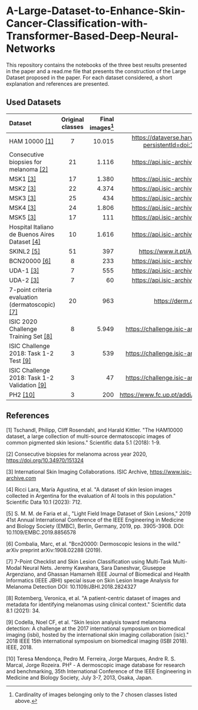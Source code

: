 # A-Large-Dataset-to-Enhance-Skin-Cancer-Classification-with-Transformer-Based-Deep-Neural-Networks
This repository contains the notebooks of the three best results presented in the paper and a read.me file that presents the construction of the Large Dataset proposed in the paper. For each dataset considered, a short explanation and references are presented. 


## Used Datasets

| Dataset |  Original classes | Final images[^1] | Download link |
|:-----|:-----:|-----:|-----:|
| HAM 10000 [[1]](#1) | 7 | 10.015 | https://dataverse.harvard.edu/dataset.xhtml?persistentId=doi:10.7910/DVN/DBW86T |
| Consecutive biopsies for melanoma [[2]](#2)  |  21  |   1.116 | https://api.isic-archive.com/collections/216/ |
| MSK1 [[3]](#3)  | 17 |    1.380 | https://api.isic-archive.com/collections/289/ |
| MSK2 [[3]](#3)  | 22 |    4.374 | https://api.isic-archive.com/collections/290/ |
| MSK3 [[3]](#3)  | 25 |    434 | https://api.isic-archive.com/collections/288/ |
| MSK4 [[3]](#3)  | 24 |    1.806 | https://api.isic-archive.com/collections/287/ |
| MSK5 [[3]](#3)  | 17 |    111 | https://api.isic-archive.com/collections/286/ |
| Hospital Italiano de Buenos Aires Dataset [[4]](#4)  | 10 |    1.616 | https://api.isic-archive.com/collections/251/ |
| SKINL2 [[5]](#5)  | 51 |    397 | https://www.it.pt/AutomaticPage?id=3459 |
| BCN20000 [[6]](#6)  | 8 |    233 | https://api.isic-archive.com/collections/249/ |
| UDA-1 [[3]](#3)  | 7 |    555 | https://api.isic-archive.com/collections/292/ |
| UDA-2 [[3]](#3)  | 7 |    60 | https://api.isic-archive.com/collections/291/ |
| 7-point criteria evaluation (dermatoscopic) [[7]](#7)  | 20 |    963 | https://derm.cs.sfu.ca/Welcome.html |
| ISIC 2020 Challenge Training Set [[8]](#8)  | 8 |    5.949 | https://challenge.isic-archive.com/data/#2020 |
| ISIC Challenge 2018: Task 1-2 Test [[9]](#9)  | 3 |    539 | https://challenge.isic-archive.com/data/#2018 |
| ISIC Challenge 2018: Task 1-2 Validation [[9]](#9)  | 3 |    47 | https://challenge.isic-archive.com/data/#2018 |
| PH2 [[10]](#10)  | 3 |    200 | https://www.fc.up.pt/addi/ph2%20database.html |


## References

<a id="1">[1]</a>
Tschandl, Philipp, Cliff Rosendahl, and Harald Kittler. "The HAM10000 dataset, a large collection of multi-source dermatoscopic images of common pigmented skin lesions." Scientific data 5.1 (2018): 1-9.

<a id="2">[2]</a>
Consecutive biopsies for melanoma across year 2020, https://doi.org/10.34970/151324

<a id="3">[3]</a>
International Skin Imaging Collaborations. ISIC Archive, https://www.isic-archive.com

<a id="4">[4]</a>
Ricci Lara, María Agustina, et al. "A dataset of skin lesion images collected in Argentina for the evaluation of AI tools in this population." Scientific Data 10.1 (2023): 712.

<a id="5">[5]</a>
S. M. M. de Faria et al., "Light Field Image Dataset of Skin Lesions," 2019 41st Annual International Conference of the IEEE Engineering in Medicine and Biology Society (EMBC), Berlin, Germany, 2019, pp. 3905-3908. DOI: 10.1109/EMBC.2019.8856578

<a id="6">[6]</a>
Combalia, Marc, et al. "Bcn20000: Dermoscopic lesions in the wild." arXiv preprint arXiv:1908.02288 (2019).

<a id="7">[7]</a>
7-Point Checklist and Skin Lesion Classification using Multi-Task Multi-Modal Neural Nets.
Jeremy Kawahara, Sara Daneshvar, Giuseppe Argenziano, and Ghassan Hamarneh
IEEE Journal of Biomedical and Health Informatics (IEEE JBHI) special issue on Skin Lesion Image Analysis for Melanoma Detection DOI: 10.1109/JBHI.2018.2824327

<a id="8">[8]</a>
Rotemberg, Veronica, et al. "A patient-centric dataset of images and metadata for identifying melanomas using clinical context." Scientific data 8.1 (2021): 34.

<a id="9">[9]</a>
Codella, Noel CF, et al. "Skin lesion analysis toward melanoma detection: A challenge at the 2017 international symposium on biomedical imaging (isbi), hosted by the international skin imaging collaboration (isic)." 2018 IEEE 15th international symposium on biomedical imaging (ISBI 2018). IEEE, 2018.

<a id="10">[10]</a>
Teresa Mendonça, Pedro M. Ferreira, Jorge Marques, Andre R. S. Marcal, Jorge Rozeira. PH² - A dermoscopic image database for research and benchmarking, 35th International Conference of the IEEE Engineering in Medicine and Biology Society, July 3-7, 2013, Osaka, Japan.



[^1]: Cardinality of images belonging only to the 7 chosen classes listed above.
